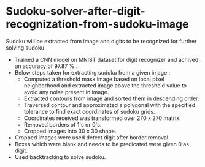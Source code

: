 # Sudoku-solver-after-digit-recognization-from-sudoku-image
Sudoku will be extracted from image and digits to be recognized for further solving sudoku

- Trained a CNN model on MNIST dataset for digit recognizer and achived an accuracy of 97.87 % .
- Below steps taken for extracting sudoku from a given image :
  - Computed a threshold mask image based on local pixel neighborhood and extracted image above the threshold value to avoid any noise present in image.
  - Extracted contours from image and sorted them in descending order.
  - Traversed contour and approximated a polygonal with the specified tolerance to find exact coordinates of sudoku grids.
  - Coordinates received was transformed over 270 x 270 matrix.
  - Removed borders of 1's or 0's.
  - Cropped images into 30 x 30 shape.
- Cropped images were used detect digit after border removal.
- Boxes which were blank and needs to be predicated were given 0 as digit.
- Used backtracking to solve sudoku.
